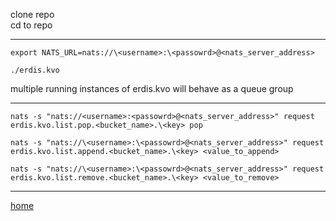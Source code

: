 clone repo <br>
cd to repo <br>

---

```
export NATS_URL=nats://\<username>:\<passowrd>@<nats_server_address>
```

```
./erdis.kvo 
```

multiple running instances of erdis.kvo will behave as a queue group 

---

```
nats -s "nats://<username>:<passowrd>@<nats_server_address>" request erdis.kvo.list.pop.<bucket_name>.\<key> pop
```

```
nats -s "nats://\<username>:\<passowrd>@<nats_server_address>" request erdis.kvo.list.append.<bucket_name>.\<key> <value_to_append>
```

```
nats -s "nats://\<username>:\<passowrd>@<nats_server_address>" request erdis.kvo.list.remove.<bucket_name>.\<key> <value_to_remove>
```

---

[home](https://github.com/perryngordon/erdis.kvo/tree/main)
